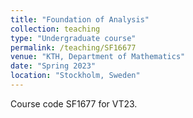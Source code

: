 ```yaml
---
title: "Foundation of Analysis"
collection: teaching
type: "Undergraduate course"
permalink: /teaching/SF16677
venue: "KTH, Department of Mathematics"
date: "Spring 2023"
location: "Stockholm, Sweden"
---
```


Course code SF1677 for VT23. 

